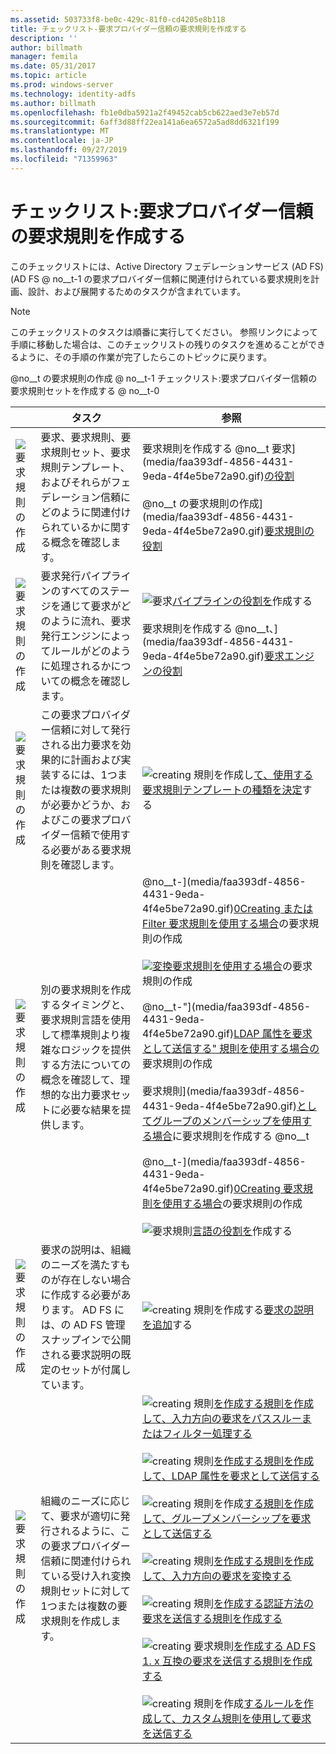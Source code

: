 ```yaml
---
ms.assetid: 503733f8-be0c-429c-81f0-cd4205e8b118
title: チェックリスト-要求プロバイダー信頼の要求規則を作成する
description: ''
author: billmath
manager: femila
ms.date: 05/31/2017
ms.topic: article
ms.prod: windows-server
ms.technology: identity-adfs
ms.author: billmath
ms.openlocfilehash: fb1e0dba5921a2f49452cab5cb622aed3e7eb57d
ms.sourcegitcommit: 6aff3d88ff22ea141a6ea6572a5ad8dd6321f199
ms.translationtype: MT
ms.contentlocale: ja-JP
ms.lasthandoff: 09/27/2019
ms.locfileid: "71359963"
---
```

# <a name="checklist-creating-claim-rules-for-a-claims-provider-trust"></a>チェックリスト:要求プロバイダー信頼の要求規則を作成する


このチェックリストには、Active Directory フェデレーションサービス (AD FS) \(AD FS @ no__t-1 の要求プロバイダー信頼に関連付けられている要求規則を計画、設計、および展開するためのタスクが含まれています。  
  
> [!NOTE]  
> このチェックリストのタスクは順番に実行してください。 参照リンクによって手順に移動した場合は、このチェックリストの残りのタスクを進めることができるように、その手順の作業が完了したらこのトピックに戻ります。  
  
@no__t の要求規則の作成 @ no__t-1 チェックリスト:要求プロバイダー信頼の要求規則セットを作成する @ no__t-0  
  
||タスク|参照|  
|-|--------|-------------|  
|![要求規則の作成](media/icon_checkboxo.gif)|要求、要求規則、要求規則セット、要求規則テンプレート、およびそれらがフェデレーション信頼にどのように関連付けられているかに関する概念を確認します。|要求規則を作成する @no__t 要求](media/faa393df-4856-4431-9eda-4f4e5be72a90.gif)[の役割](../../ad-fs/technical-reference/The-Role-of-Claims.md)<br /><br />@no__t の要求規則の作成](media/faa393df-4856-4431-9eda-4f4e5be72a90.gif)[要求規則の役割](../../ad-fs/technical-reference/The-Role-of-Claim-Rules.md)|  
|![要求規則の作成](media/icon_checkboxo.gif)|要求発行パイプラインのすべてのステージを通じて要求がどのように流れ、要求発行エンジンによってルールがどのように処理されるかについての概念を確認します。|![ 要求](media/faa393df-4856-4431-9eda-4f4e5be72a90.gif)[パイプラインの役割を](../../ad-fs/technical-reference/The-Role-of-the-Claims-Pipeline.md)作成する<br /><br />要求規則を作成する @no__t、](media/faa393df-4856-4431-9eda-4f4e5be72a90.gif)[要求エンジンの役割](../../ad-fs/technical-reference/The-Role-of-the-Claims-Engine.md)|  
|![要求規則の作成](media/icon_checkboxo.gif)|この要求プロバイダー信頼に対して発行される出力要求を効果的に計画および実装するには、1つまたは複数の要求規則が必要かどうか、およびこの要求プロバイダー信頼で使用する必要がある要求規則を確認します。|![creating 規則を作成し](media/faa393df-4856-4431-9eda-4f4e5be72a90.gif)[て、使用する要求規則テンプレートの種類を決定](../../ad-fs/technical-reference/Determine-the-Type-of-Claim-Rule-Template-to-Use.md)する|  
|![要求規則の作成](media/icon_checkboxo.gif)|別の要求規則を作成するタイミングと、要求規則言語を使用して標準規則より複雑なロジックを提供する方法についての概念を確認して、理想的な出力要求セットに必要な結果を提供します。|@no__t-](media/faa393df-4856-4431-9eda-4f4e5be72a90.gif)[0Creating または Filter 要求規則を使用する場合](../../ad-fs/technical-reference/When-to-Use-a-Pass-Through-or-Filter-Claim-Rule.md)の要求規則の作成<br /><br />![](media/faa393df-4856-4431-9eda-4f4e5be72a90.gif)[変換要求規則を使用する場合](../../ad-fs/technical-reference/When-to-Use-a-Transform-Claim-Rule.md)の要求規則の作成<br /><br />@no__t-"](media/faa393df-4856-4431-9eda-4f4e5be72a90.gif)[LDAP 属性を要求として送信する" 規則を使用する場合の](../../ad-fs/technical-reference/When-to-Use-a-Send-LDAP-Attributes-as-Claims-Rule.md)要求規則の作成<br /><br />要求規則](media/faa393df-4856-4431-9eda-4f4e5be72a90.gif)[としてグループのメンバーシップを使用する場合](../../ad-fs/technical-reference/When-to-Use-a-Send-Group-Membership-as-a-Claim-Rule.md)に要求規則を作成する @no__t<br /><br />@no__t-](media/faa393df-4856-4431-9eda-4f4e5be72a90.gif)[0Creating 要求規則を使用する場合](../../ad-fs/technical-reference/When-to-Use-a-Custom-Claim-Rule.md)の要求規則の作成<br /><br />![ 要求規則](media/faa393df-4856-4431-9eda-4f4e5be72a90.gif)[言語の役割を](../../ad-fs/technical-reference/The-Role-of-the-Claim-Rule-Language.md)作成する|  
|![要求規則の作成](media/icon_checkboxo.gif)|要求の説明は、組織のニーズを満たすものが存在しない場合に作成する必要があります。 AD FS には、の AD FS 管理スナップインで公開される要求説明の既定のセットが付属しています。|![creating 規則を作成する](media/15dd35b6-6cc6-421f-93f8-7109920e7144.gif)[要求の説明を追加](../../ad-fs/operations/Add-a-Claim-Description.md)する|  
|![要求規則の作成](media/icon_checkboxo.gif)|組織のニーズに応じて、要求が適切に発行されるように、この要求プロバイダー信頼に関連付けられている受け入れ変換規則セットに対して1つまたは複数の要求規則を作成します。|![creating 規則](media/15dd35b6-6cc6-421f-93f8-7109920e7144.gif)[を作成する規則を作成して、入力方向の要求をパススルーまたはフィルター処理する](../../ad-fs/operations/Create-a-Rule-to-Pass-Through-or-Filter-an-Incoming-Claim.md)<br /><br />![creating 規則](media/15dd35b6-6cc6-421f-93f8-7109920e7144.gif)[を作成する規則を作成して、LDAP 属性を要求として送信する](../../ad-fs/operations/Create-a-Rule-to-Send-LDAP-Attributes-as-Claims.md)<br /><br />![creating 規則を作成](media/15dd35b6-6cc6-421f-93f8-7109920e7144.gif)[する規則を作成して、グループメンバーシップを要求として送信する](../../ad-fs/operations/Create-a-Rule-to-Send-Group-Membership-as-a-Claim.md)<br /><br />![creating 規則](media/15dd35b6-6cc6-421f-93f8-7109920e7144.gif)[を作成する規則を作成して、入力方向の要求を変換する](../../ad-fs/operations/Create-a-Rule-to-Transform-an-Incoming-Claim.md)<br /><br />![creating 規則](media/15dd35b6-6cc6-421f-93f8-7109920e7144.gif)[を作成する認証方法の要求を送信する規則を作成する](../../ad-fs/operations/Create-a-Rule-to-Send-an-Authentication-Method-Claim.md)<br /><br />![creating 要求規則](media/15dd35b6-6cc6-421f-93f8-7109920e7144.gif)[を作成する AD FS 1. x 互換の要求を送信する規則を作成する](../../ad-fs/operations/Create-a-Rule-to-Send-an-AD-FS-1x-Compatible-Claim.md)<br /><br />![creating 規則を作成](media/15dd35b6-6cc6-421f-93f8-7109920e7144.gif)[するルールを作成して、カスタム規則を使用して要求を送信する](../../ad-fs/operations/Create-a-Rule-to-Send-Claims-Using-a-Custom-Rule.md)|  
  

